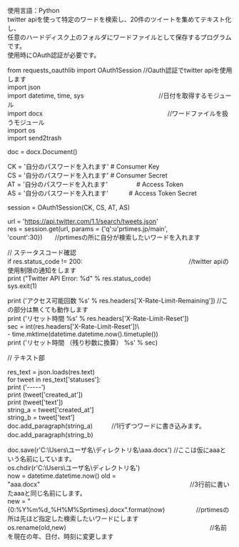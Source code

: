 使用言語：Python  
twitter apiを使って特定のワードを検索し、20件のツイートを集めてテキスト化し、  
任意のハードディスク上のフォルダにワードファイルとして保存するプログラムです。  
使用時にOAuth認証が必要です。

from requests_oauthlib import OAuth1Session  //Oauth認証でtwitter apiを使用します<br>
import json <br>
import datetime, time, sys　　　　　　　　　　　　//日付を取得するモジュール<br>
import docx　　　　　　　　　　　　　　　　　　　　//ワードファイルを扱うモジュール<br>
import os <br>
import send2trash <br>

doc = docx.Document() <br>

CK = '自分のパスワードを入れます'         # Consumer Key <br>
CS = '自分のパスワードを入れます'         # Consumer Secret <br>
AT = '自分のパスワードを入れます' 　　　　 # Access Token <br>
AS = '自分のパスワードを入れます'　　　    # Access Token Secret <br>

session = OAuth1Session(CK, CS, AT, AS) <br>
 
url = 'https://api.twitter.com/1.1/search/tweets.json' <br>
res = session.get(url, params = {'q':u'prtimes.jp/main', 'count':30})　　//prtimesの所に自分が検索したいワードを入れます <br>
 
// ステータスコード確認 <br>
if res.status_code != 200:　　　　　　　　　　　　　　　　　//twitter apiの使用制限の通知をします <br>
    print ("Twitter API Error: %d" % res.status_code) <br>
    sys.exit(1) <br>

print ('アクセス可能回数 %s' % res.headers['X-Rate-Limit-Remaining'])   //この部分は無くても動作します <br>
print ('リセット時間 %s' % res.headers['X-Rate-Limit-Reset']) <br>
sec = int(res.headers['X-Rate-Limit-Reset'])\ <br>
           - time.mktime(datetime.datetime.now().timetuple()) <br>
print ('リセット時間 （残り秒数に換算） %s' % sec) <br>
 
// テキスト部 <br>

res_text = json.loads(res.text) <br>
for tweet in res_text['statuses']: <br>
    print ('-----') <br>
    print (tweet['created_at']) <br>
    print (tweet['text']) <br>
    string_a = tweet['created_at'] <br>
    string_b = tweet['text'] <br> 
    doc.add_paragraph(string_a)　　　//1行ずつワードに書き込みます。 <br>
    doc.add_paragraph(string_b)　　　 <br>
    
doc.save(r'C:\Users\ユーザ名\ディレクトリ名\aaa.docx')         //ここは仮にaaaという名前にしています。 <br>
os.chdir(r'C:\Users\ユーザ名\ディレクトリ名\') <br>
now = datetime.datetime.now()
old = "aaa.docx"　　　　　　　　　　　　　　　　　　　　　　　　//3行前に書いたaaaと同じ名前にします。 <br>
new = "{0:%Y%m%d_%H%M%Sprtimes}.docx".format(now)　　　　　//prtimesの所は先ほど指定した検索したいワードにします <br>
os.rename(old,new)　　　　　　　　　　　　　　　　　　　　　　　//名前を現在の年、日付、時刻に変更します <br>
